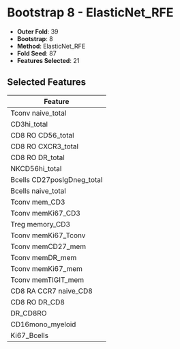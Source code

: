 # Bootstrap 8 - ElasticNet_RFE

- **Outer Fold**: 39
- **Bootstrap**: 8
- **Method**: ElasticNet_RFE
- **Fold Seed**: 87
- **Features Selected**: 21

## Selected Features

| Feature |
|---------|
| Tconv naive_total |
| CD3hi_total |
| CD8 RO CD56_total |
| CD8 RO CXCR3_total |
| CD8 RO DR_total |
| NKCD56hi_total |
| Bcells CD27posIgDneg_total |
| Bcells naive_total |
| Tconv mem_CD3 |
| Tconv memKi67_CD3 |
| Treg memory_CD3 |
| Tconv memKi67_Tconv |
| Tconv memCD27_mem |
| Tconv memDR_mem |
| Tconv memKi67_mem |
| Tconv memTIGIT_mem |
| CD8 RA CCR7 naive_CD8 |
| CD8 RO DR_CD8 |
| DR_CD8RO |
| CD16mono_myeloid |
| Ki67_Bcells |
